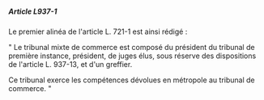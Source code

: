 ##### Article L937-1

Le premier alinéa de l'article L. 721-1 est ainsi rédigé :

" Le tribunal mixte de commerce est composé du président du tribunal de première instance, président, de juges élus, sous réserve des dispositions de l'article L. 937-13, et d'un greffier.

Ce tribunal exerce les compétences dévolues en métropole au tribunal de commerce. "

